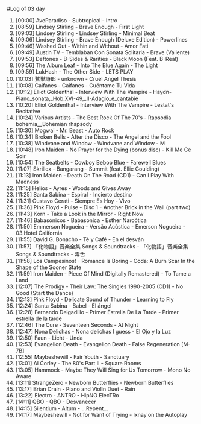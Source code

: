 #Log of 03 day

1. [00:00] AveParadiso - Subtropical - Intro
1. [08:59] Lindsey Stirling - Brave Enough - First Light
1. [09:03] Lindsey Stirling - Lindsey Stirling - Minimal Beat
1. [09:06] Lindsey Stirling - Brave Enough (Deluxe Edition) - Powerlines
1. [09:46] Washed Out - Within and Without - Amor Fati
1. [09:49] Austin TV - Temblaban Con Sonata Solitaria - Brave (Valiente)
1. [09:53] Deftones - B-Sides & Rarities - Black Moon (Feat. B-Real)
1. [09:56] The Album Leaf - Into The Blue Again - The Light
1. [09:59] LukHash - The Other Side - LETS PLAY
1. [10:03] 鷺巣詩郎 - unknown - Cruel Angel Thesis
1. [10:08] Caifanes - Caifanes - Cuéntame Tu Vida
1. [10:12] Elliot Goldenthal - Interview With The Vampire - Haydn-Piano_sonata,_Hob.XVI-49,_II-Adagio_e_cantabie
1. [10:20] Elliot Goldenthal - Interview With The Vampire - Lestat's Recitative
1. [10:24] Various Artists - The Best Rock Of The 70's - Rapsodia bohemia__Bohemian rhapsody
1. [10:30] Mogwai - Mr. Beast - Auto Rock
1. [10:34] Broken Bells - After the Disco - The Angel and the Fool
1. [10:38] Windvane and Window - Windvane and Window - M
1. [10:48] Iron Maiden - No Prayer for the Dying (bonus disc) - Kill Me Ce Soir
1. [10:54] The Seatbelts - Cowboy Bebop Blue - Farewell Blues
1. [11:07] Skrillex - Bangarang - Summit (feat. Ellie Goulding)
1. [11:13] Iron Maiden - Death On The Road (CD1) - Can I Play With Madness
1. [11:15] Helios - Ayres - Woods and Gives Away
1. [11:25] Santa Sabina - Espiral - Incierto destino
1. [11:31] Gustavo Cerati - Siempre Es Hoy - Vivo
1. [11:36] Pink Floyd - Pulse - Disc 1 - Another Brick in the Wall (part two)
1. [11:43] Korn - Take a Look in the Mirror - Right Now
1. [11:46] Babasónicos - Babasonica - Esther Narcótica
1. [11:50] Emmerson Nogueira - Versão Acústica - Emerson Nogueira - 03.Hotel California
1. [11:55] David G. Bonacho - Té y Café - En el desván
1. [11:57] 「化物語」音楽全集 Songs & Soundtracks - 「化物語」音楽全集 Songs & Soundtracks - 毒舌
1. [11:58] Los Campesinos! - Romance Is Boring - Coda: A Burn Scar In the Shape of the Sooner State
1. [11:59] Iron Maiden - Piece Of Mind (Digitally Remastered) - To Tame a Land
1. [12:07] The Prodigy - Their Law: The Singles 1990-2005 (CD1) - No Good (Start the Dance)
1. [12:13] Pink Floyd - Delicate Sound of Thunder - Learning to Fly
1. [12:24] Santa Sabina - Babel - El ángel
1. [12:28] Fernando Delgadillo - Primer Estrella De La Tarde - Primer estrella de la tarde
1. [12:46] The Cure - Seventeen Seconds - At Night
1. [12:47] Nona Delichas - Nona delichas I guess - El Ojo y la Luz
1. [12:50] Faun - Licht - Unda
1. [12:53] Evangelion Death - Evangelion Death - False Regeneration [M-7B]
1. [12:55] Maybeshewill - Fair Youth - Sanctuary
1. [13:01] Al Corley - The 80's Part II - Square Rooms
1. [13:05] Hammock - Maybe They Will Sing for Us Tomorrow - Mono No Aware
1. [13:11] StrangeZero - Newborn Butterflies - Newborn Butterflies
1. [13:17] Brian Crain - Piano and Violin Duet - Rain
1. [13:22] Electro - ANTRO - HipNO ElecTRo
1. [14:11] QBO - QBO - Desvanecer
1. [14:15] Silentium - Altum - ...Repent...
1. [14:17] Maybeshewill - Not for Want of Trying - Ixnay on the Autoplay
